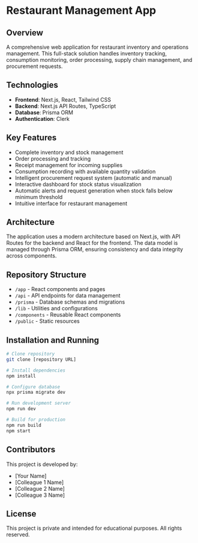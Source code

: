# Restaurant Management App

## Overview
A comprehensive web application for restaurant inventory and operations management. This full-stack solution handles inventory tracking, consumption monitoring, order processing, supply chain management, and procurement requests. 

## Technologies
- **Frontend**: Next.js, React, Tailwind CSS
- **Backend**: Next.js API Routes, TypeScript
- **Database**: Prisma ORM
- **Authentication**: Clerk

## Key Features
- Complete inventory and stock management
- Order processing and tracking
- Receipt management for incoming supplies
- Consumption recording with available quantity validation
- Intelligent procurement request system (automatic and manual)
- Interactive dashboard for stock status visualization
- Automatic alerts and request generation when stock falls below minimum threshold
- Intuitive interface for restaurant management

## Architecture
The application uses a modern architecture based on Next.js, with API Routes for the backend and React for the frontend. The data model is managed through Prisma ORM, ensuring consistency and data integrity across components.

## Repository Structure
- `/app` - React components and pages
- `/api` - API endpoints for data management
- `/prisma` - Database schemas and migrations
- `/lib` - Utilities and configurations
- `/components` - Reusable React components
- `/public` - Static resources

## Installation and Running
```bash
# Clone repository
git clone [repository URL]

# Install dependencies
npm install

# Configure database
npx prisma migrate dev

# Run development server
npm run dev

# Build for production
npm run build
npm start
```

## Contributors
This project is developed by:
- [Your Name]
- [Colleague 1 Name]
- [Colleague 2 Name]
- [Colleague 3 Name]

## License
This project is private and intended for educational purposes. All rights reserved.
